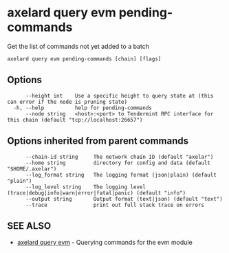 # axelard query evm pending-commands

Get the list of commands not yet added to a batch

```
axelard query evm pending-commands [chain] [flags]
```

## Options

```
      --height int    Use a specific height to query state at (this can error if the node is pruning state)
  -h, --help          help for pending-commands
      --node string   <host>:<port> to Tendermint RPC interface for this chain (default "tcp://localhost:26657")
```

## Options inherited from parent commands

```
      --chain-id string     The network chain ID (default "axelar")
      --home string         directory for config and data (default "$HOME/.axelar")
      --log_format string   The logging format (json|plain) (default "plain")
      --log_level string    The logging level (trace|debug|info|warn|error|fatal|panic) (default "info")
      --output string       Output format (text|json) (default "text")
      --trace               print out full stack trace on errors
```

## SEE ALSO

- [axelard query evm](/cli-docs/v0_27_0/axelard_query_evm) - Querying commands for the evm module
